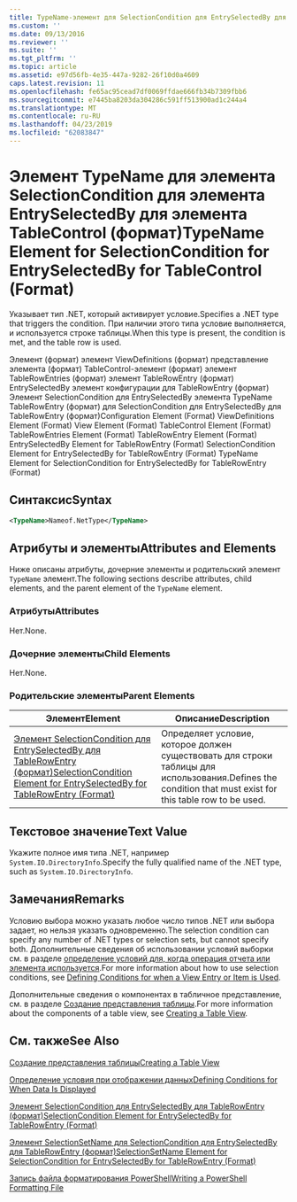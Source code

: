 ```yaml
---
title: TypeName-элемент для SelectionCondition для EntrySelectedBy для TableControl (формат) | Документация Майкрософт
ms.custom: ''
ms.date: 09/13/2016
ms.reviewer: ''
ms.suite: ''
ms.tgt_pltfrm: ''
ms.topic: article
ms.assetid: e97d56fb-4e35-447a-9282-26f10d0a4609
caps.latest.revision: 11
ms.openlocfilehash: fe65ac95cead7df0069ffdae666fb34b7309fbb6
ms.sourcegitcommit: e7445ba8203da304286c591ff513900ad1c244a4
ms.translationtype: MT
ms.contentlocale: ru-RU
ms.lasthandoff: 04/23/2019
ms.locfileid: "62083847"
---
```

# <a name="typename-element-for-selectioncondition-for-entryselectedby-for-tablecontrol-format"></a><span data-ttu-id="f37d2-102">Элемент TypeName для элемента SelectionCondition для элемента EntrySelectedBy для элемента TableControl (формат)</span><span class="sxs-lookup"><span data-stu-id="f37d2-102">TypeName Element for SelectionCondition for EntrySelectedBy for TableControl (Format)</span></span>

<span data-ttu-id="f37d2-103">Указывает тип .NET, который активирует условие.</span><span class="sxs-lookup"><span data-stu-id="f37d2-103">Specifies a .NET type that triggers the condition.</span></span> <span data-ttu-id="f37d2-104">При наличии этого типа условие выполняется, и используется строке таблицы.</span><span class="sxs-lookup"><span data-stu-id="f37d2-104">When this type is present, the condition is met, and the table row is used.</span></span>

<span data-ttu-id="f37d2-105">Элемент (формат) элемент ViewDefinitions (формат) представление элемента (формат) TableControl-элемент (формат) элемент TableRowEntries (формат) элемент TableRowEntry (формат) EntrySelectedBy элемент конфигурации для TableRowEntry (формат) Элемент SelectionCondition для EntrySelectedBy элемента TypeName TableRowEntry (формат) для SelectionCondition для EntrySelectedBy для TableRowEntry (формат)</span><span class="sxs-lookup"><span data-stu-id="f37d2-105">Configuration Element (Format) ViewDefinitions Element (Format) View Element (Format) TableControl Element (Format) TableRowEntries Element (Format) TableRowEntry Element (Format) EntrySelectedBy Element for TableRowEntry (Format) SelectionCondition Element for EntrySelectedBy for TableRowEntry (Format) TypeName Element for SelectionCondition for EntrySelectedBy for TableRowEntry (Format)</span></span>

## <a name="syntax"></a><span data-ttu-id="f37d2-106">Синтаксис</span><span class="sxs-lookup"><span data-stu-id="f37d2-106">Syntax</span></span>

```xml
<TypeName>Nameof.NetType</TypeName>
```

## <a name="attributes-and-elements"></a><span data-ttu-id="f37d2-107">Атрибуты и элементы</span><span class="sxs-lookup"><span data-stu-id="f37d2-107">Attributes and Elements</span></span>

<span data-ttu-id="f37d2-108">Ниже описаны атрибуты, дочерние элементы и родительский элемент `TypeName` элемент.</span><span class="sxs-lookup"><span data-stu-id="f37d2-108">The following sections describe attributes, child elements, and the parent element of the `TypeName` element.</span></span>

### <a name="attributes"></a><span data-ttu-id="f37d2-109">Атрибуты</span><span class="sxs-lookup"><span data-stu-id="f37d2-109">Attributes</span></span>

<span data-ttu-id="f37d2-110">Нет.</span><span class="sxs-lookup"><span data-stu-id="f37d2-110">None.</span></span>

### <a name="child-elements"></a><span data-ttu-id="f37d2-111">Дочерние элементы</span><span class="sxs-lookup"><span data-stu-id="f37d2-111">Child Elements</span></span>

<span data-ttu-id="f37d2-112">Нет.</span><span class="sxs-lookup"><span data-stu-id="f37d2-112">None.</span></span>

### <a name="parent-elements"></a><span data-ttu-id="f37d2-113">Родительские элементы</span><span class="sxs-lookup"><span data-stu-id="f37d2-113">Parent Elements</span></span>

|<span data-ttu-id="f37d2-114">Элемент</span><span class="sxs-lookup"><span data-stu-id="f37d2-114">Element</span></span>|<span data-ttu-id="f37d2-115">Описание</span><span class="sxs-lookup"><span data-stu-id="f37d2-115">Description</span></span>|
|-------------|-----------------|
|[<span data-ttu-id="f37d2-116">Элемент SelectionCondition для EntrySelectedBy для TableRowEntry (формат)</span><span class="sxs-lookup"><span data-stu-id="f37d2-116">SelectionCondition Element for EntrySelectedBy for TableRowEntry (Format)</span></span>](./selectioncondition-element-for-entryselectedby-for-tablecontrol-format.md)|<span data-ttu-id="f37d2-117">Определяет условие, которое должен существовать для строки таблицы для использования.</span><span class="sxs-lookup"><span data-stu-id="f37d2-117">Defines the condition that must exist for this table row to be used.</span></span>|

## <a name="text-value"></a><span data-ttu-id="f37d2-118">Текстовое значение</span><span class="sxs-lookup"><span data-stu-id="f37d2-118">Text Value</span></span>

<span data-ttu-id="f37d2-119">Укажите полное имя типа .NET, например `System.IO.DirectoryInfo`.</span><span class="sxs-lookup"><span data-stu-id="f37d2-119">Specify the fully qualified name of the .NET type, such as `System.IO.DirectoryInfo`.</span></span>

## <a name="remarks"></a><span data-ttu-id="f37d2-120">Замечания</span><span class="sxs-lookup"><span data-stu-id="f37d2-120">Remarks</span></span>

<span data-ttu-id="f37d2-121">Условию выбора можно указать любое число типов .NET или выбора задает, но нельзя указать одновременно.</span><span class="sxs-lookup"><span data-stu-id="f37d2-121">The selection condition can specify any number of .NET types or selection sets, but cannot specify both.</span></span> <span data-ttu-id="f37d2-122">Дополнительные сведения об использовании условий выборки см. в разделе [определение условий для, когда операция отчета или элемента используется](./defining-conditions-for-displaying-data.md).</span><span class="sxs-lookup"><span data-stu-id="f37d2-122">For more information about how to use selection conditions, see [Defining Conditions for when a View Entry or Item is Used](./defining-conditions-for-displaying-data.md).</span></span>

<span data-ttu-id="f37d2-123">Дополнительные сведения о компонентах в табличное представление, см. в разделе [Создание представления таблицы](./creating-a-table-view.md).</span><span class="sxs-lookup"><span data-stu-id="f37d2-123">For more information about the components of a table view, see [Creating a Table View](./creating-a-table-view.md).</span></span>

## <a name="see-also"></a><span data-ttu-id="f37d2-124">См. также</span><span class="sxs-lookup"><span data-stu-id="f37d2-124">See Also</span></span>

[<span data-ttu-id="f37d2-125">Создание представления таблицы</span><span class="sxs-lookup"><span data-stu-id="f37d2-125">Creating a Table View</span></span>](./creating-a-table-view.md)

[<span data-ttu-id="f37d2-126">Определение условия при отображении данных</span><span class="sxs-lookup"><span data-stu-id="f37d2-126">Defining Conditions for When Data Is Displayed</span></span>](./defining-conditions-for-displaying-data.md)

[<span data-ttu-id="f37d2-127">Элемент SelectionCondition для EntrySelectedBy для TableRowEntry (формат)</span><span class="sxs-lookup"><span data-stu-id="f37d2-127">SelectionCondition Element for EntrySelectedBy for TableRowEntry (Format)</span></span>](./selectioncondition-element-for-entryselectedby-for-tablecontrol-format.md)

[<span data-ttu-id="f37d2-128">Элемент SelectionSetName для SelectionCondition для EntrySelectedBy для TableRowEntry (формат)</span><span class="sxs-lookup"><span data-stu-id="f37d2-128">SelectionSetName Element for SelectionCondition for EntrySelectedBy for TableRowEntry (Format)</span></span>](./selectionsetname-element-for-selectioncondition-for-entryselectedby-for-tablecontrol-format.md)

[<span data-ttu-id="f37d2-129">Запись файла форматирования PowerShell</span><span class="sxs-lookup"><span data-stu-id="f37d2-129">Writing a PowerShell Formatting File</span></span>](./writing-a-powershell-formatting-file.md)
